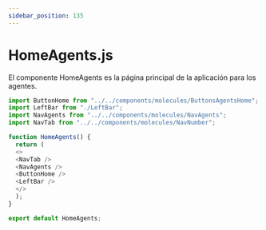 ```yaml
---
sidebar_position: 135
---
```


# HomeAgents.js

El componente HomeAgents es la página principal de la aplicación para los agentes. 

```js 
import ButtonHome from "../../components/molecules/ButtonsAgentsHome";
import LeftBar from "./LeftBar";
import NavAgents from "../../components/molecules/NavAgents";
import NavTab from "../../components/molecules/NavNumber";

function HomeAgents() {
  return (
  <>
  <NavTab />
  <NavAgents />
  <ButtonHome />
  <LeftBar />
  </>
  );
}

export default HomeAgents;
```

